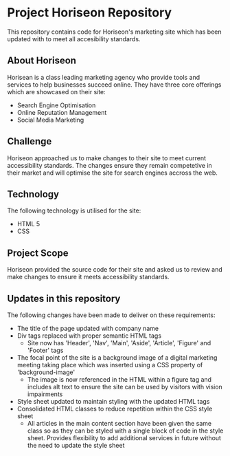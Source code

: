 # Project Horiseon Repository

This repository contains code for Horiseon's marketing site which has been updated with to meet all accesibility standards.

## About Horiseon

Horisean is a class leading marketing agency who provide tools and services to help businesses succeed online. They have three core offerings which are showcased on their site:

  * Search Engine Optimisation
  * Online Reputation Management
  * Social Media Marketing
 
 ## Challenge 
 
Horiseon approached us to make changes to their site to meet current accessibility standards. The changes ensure they remain competetive in their market and will optimise the site for search engines accross the web. 
 
 ## Technology
 
 The following technology is utilised for the site:
 
  * HTML 5
  * CSS
  
 ## Project Scope

Horiseon provided the source code for their site and asked us to review and make changes to ensure it meets accessibility standards.

## Updates in this repository

The following changes have been made to deliver on these requirements:

  * The title of the page updated with company name
  * Div tags replaced with proper semantic HTML tags
    * Site now has 'Header', 'Nav', 'Main', 'Aside', 'Article', 'Figure' and 'Footer' tags
  * The focal point of the site is a background image of a digital marketing meeting taking place which was inserted using a CSS property of 'background-image'
    * The image is now referenced in the HTML within a figure tag and includes alt text to ensure the site can be used by visitors with vision impairments
  * Style sheet updated to maintain styling with the updated HTML tags
  * Consolidated HTML classes to reduce repetition within the CSS style sheet 
      * All articles in the main content section have been given the same class so as they can be styled with a single block of code in the style sheet. Provides flexibility to add additional services in future without the need to update the style sheet


